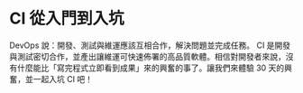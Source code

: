 # CI 從入門到入坑

DevOps 說：開發、測試與維運應該互相合作，解決問題並完成任務。 CI 是開發與測試密切合作，並產出讓維運可快速佈署的高品質軟體。相信對開發者來說，沒有什麼能比「寫完程式立即看到成果」來的興奮的事了。讓我們來體驗 30 天的興奮，並一起入坑 CI 吧！
